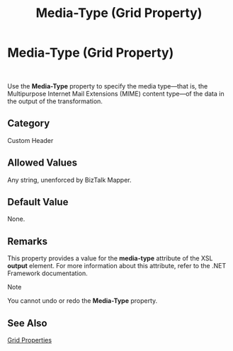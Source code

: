 ﻿---
title: Media-Type (Grid Property)
TOCTitle: Media-Type (Grid Property)
ms:assetid: 7dcd3cd6-779d-45e4-bfc2-88d8ece64633
ms:mtpsurl: https://msdn.microsoft.com/library/Aa561015(v=BTS.80)
ms:contentKeyID: 51529198
ms.date: 08/30/2017
mtps_version: v=BTS.80
---

# Media-Type (Grid Property)

 

Use the **Media-Type** property to specify the media type—that is, the Multipurpose Internet Mail Extensions (MIME) content type—of the data in the output of the transformation.

## Category

Custom Header

## Allowed Values

Any string, unenforced by BizTalk Mapper.

## Default Value

None.

## Remarks

This property provides a value for the **media-type** attribute of the XSL **output** element. For more information about this attribute, refer to the .NET Framework documentation.


> [!NOTE]
> <P>You cannot undo or redo the <STRONG>Media-Type</STRONG> property.</P>



## See Also

[Grid Properties](grid-properties.md)

